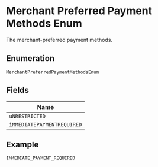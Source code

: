 
# Merchant Preferred Payment Methods Enum

The merchant-preferred payment methods.

## Enumeration

`MerchantPreferredPaymentMethodsEnum`

## Fields

| Name |
|  --- |
| `uNRESTRICTED` |
| `iMMEDIATEPAYMENTREQUIRED` |

## Example

```
IMMEDIATE_PAYMENT_REQUIRED
```

